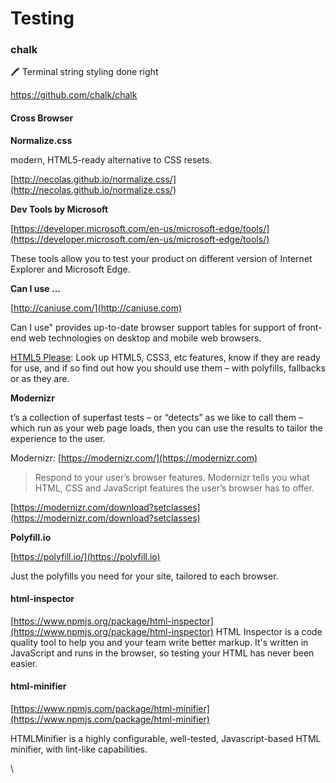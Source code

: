 # Testing

### chalk

🖍 Terminal string styling done right

https://github.com/chalk/chalk



#### Cross Browser

**Normalize.css**

modern, HTML5-ready alternative to CSS resets.

[http://necolas.github.io/normalize.css/](http://necolas.github.io/normalize.css/)

**Dev Tools by Microsoft**

[https://developer.microsoft.com/en-us/microsoft-edge/tools/](https://developer.microsoft.com/en-us/microsoft-edge/tools/)

These tools allow you to test your product on different version of Internet Explorer and Microsoft Edge.

**Can I use ...**

[http://caniuse.com/](http://caniuse.com)

Can I use" provides up-to-date browser support tables for support of front-end web technologies on desktop and mobile web browsers.

[HTML5 Please](http://html5please.com): Look up HTML5, CSS3, etc features, know if they are ready for use, and if so find out how you should use them – with polyfills, fallbacks or as they are.

**Modernizr**

t’s a collection of superfast tests – or “detects” as we like to call them – which run as your web page loads, then you can use the results to tailor the experience to the user.

Modernizr: [https://modernizr.com/](https://modernizr.com)

> Respond to your user’s browser features. Modernizr tells you what HTML, CSS and JavaScript features the user’s browser has to offer.

[https://modernizr.com/download?setclasses](https://modernizr.com/download?setclasses)

**Polyfill.io**

[https://polyfill.io/](https://polyfill.io)

Just the polyfills you need for your site, tailored to each browser.

#### html-inspector

[https://www.npmjs.org/package/html-inspector](https://www.npmjs.org/package/html-inspector) HTML Inspector is a code quality tool to help you and your team write better markup. It's written in JavaScript and runs in the browser, so testing your HTML has never been easier.

#### html-minifier

[https://www.npmjs.com/package/html-minifier](https://www.npmjs.com/package/html-minifier)

HTMLMinifier is a highly configurable, well-tested, Javascript-based HTML minifier, with lint-like capabilities.

\
